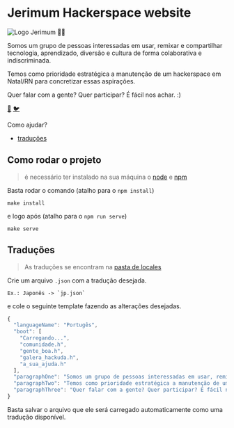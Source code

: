 # Jerimum Hackerspace website

![Logo Jerimum 🤘🏿](https://raw.githubusercontent.com/jerimumhs/jerimumhs.github.io/feature/vue/public/icon.png "Comunidade Jerimum")

Somos um grupo de pessoas interessadas em usar, remixar e compartilhar tecnologia, aprendizado, diversão e cultura de forma
colaborativa e indiscriminada.

Temos como prioridade estratégica a manutenção de um hackerspace em Natal/RN para concretizar essas aspirações.

Quer falar com a gente? Quer participar? É fácil nos achar. :)

[🚀](https://t.me/JerimumHS)
[🐦](https://twitter.com/JerimumHS)

Como ajudar?

- [traduções](#traduções)

## Como rodar o projeto

> é necessário ter instalado na sua máquina o [node](https://nodejs.org/en/download/) e [npm](https://docs.npmjs.com/cli/install)

Basta rodar o comando (atalho para o `npm install`)
```
make install
```

e logo após (atalho para o `npm run serve`)
```
make serve
```

## Traduções
> As traduções se encontram na [pasta de locales](https://github.com/jerimumhs/jerimumhs.github.io/tree/feature/vue/src/locales)

Crie um arquivo `.json` com a tradução desejada.
```
Ex.: Japonês -> `jp.json`
```

e cole o seguinte template fazendo as alterações desejadas.

```javascript
{
  "languageName": "Portugês",
  "boot": [
    "Carregando...",
    "comunidade.h",
    "gente_boa.h",
    "galera_hackuda.h",
    "a_sua_ajuda.h"
  ],
  "paragraphOne": "Somos um grupo de pessoas interessadas em usar, remixar e compartilhar tecnologia, aprendizado, diversão e cultura de forma colaborativa e indiscriminada.",
  "paragraphTwo": "Temos como prioridade estratégica a manutenção de um hackerspace em Natal/RN para concretizar essas aspirações.",
  "paragraphThree": "Quer falar com a gente? Quer participar? É fácil nos achar. :)"
}
```

Basta salvar o arquivo que ele será carregado automaticamente como uma tradução disponível.
